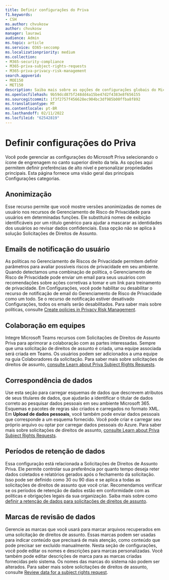 ```yaml
---
title: Definir configurações do Priva
f1.keywords:
- CSH
ms.author: chvukosw
author: chvukosw
manager: laurawi
audience: Admin
ms.topic: article
ms.service: O365-seccomp
ms.localizationpriority: medium
ms.collection:
- M365-security-compliance
- M365-priva-subject-rights-requests
- M365-priva-privacy-risk-management
search.appverid:
- MOE150
- MET150
description: Saiba mais sobre as opções de configurações globais do Microsoft Priva.
ms.openlocfilehash: 9b59dcd875f248dd4a15be47d2f4383e8f656155
ms.sourcegitcommit: 1f3f2757f456628ec904bc3df985b00ffba8f892
ms.translationtype: MT
ms.contentlocale: pt-BR
ms.lasthandoff: 02/11/2022
ms.locfileid: "62542819"
---
```

# <a name="configure-priva-settings"></a>Definir configurações do Priva

Você pode gerenciar as configurações do Microsoft Priva selecionando o ícone de engrenagem no canto superior direito da tela. As opções aqui permitem definir preferências de alto nível e personalizar propriedades principais. Esta página fornece uma visão geral das principais Configurações categorias.

## <a name="anonymization"></a>Anonimização

Esse recurso permite que você mostre versões anonimizadas de nomes de usuário nos recursos de Gerenciamento de Risco de Privacidade para usuários em determinadas funções. Ele substituirá nomes de exibição identificáveis por um rótulo genérico para ajudar a mascarar as identidades dos usuários ao revisar dados confidenciais. Essa opção não se aplica à solução Solicitações de Direitos de Assunto.

## <a name="user-notification-emails"></a>Emails de notificação do usuário  

As políticas no Gerenciamento de Riscos de Privacidade permitem definir parâmetros para avaliar possíveis riscos de privacidade em seu ambiente. Quando detectamos uma combinação de política, o Gerenciamento de Risco de Privacidade pode enviar um email para seus usuários com recomendações sobre ações corretivas a tomar e um link para treinamento de privacidade. Em Configurações, você pode habilitar ou desabilitar o recurso de notificação de email do Gerenciamento de Risco de Privacidade como um todo. Se o recurso de notificação estiver desativado Configurações, todos os emails serão desabilitados. Para saber mais sobre políticas, consulte [Create policies in Privacy Risk Management](risk-management-policies.md).

## <a name="teams-collaboration"></a>Colaboração em equipes  

Integre Microsoft Teams recursos com Solicitações de Direitos de Assunto Priva para aprimorar a colaboração com as partes interessadas. Sempre que uma solicitação de direitos de assunto é criada, uma equipe associada será criada em Teams. Os usuários podem ser adicionados a uma equipe na guia Colaboradores da solicitação. Para saber mais sobre solicitações de direitos de assunto, [consulte Learn about Priva Subject Rights Requests](subject-rights-requests.md).

## <a name="data-matching"></a>Correspondência de dados  

Use esta seção para carregar esquemas de dados que descrevem atributos de seus titulares de dados, que ajudarão a identificar o titular de dados correto ao pesquisar dados pessoais em seu ambiente Microsoft 365. Esquemas e pacotes de regras são criados e carregados no formato XML. Em **Upload de dados pessoais**, você também pode enviar dados pessoais que corresponde a um esquema fornecido. Você pode criar e carregar seu próprio arquivo ou optar por carregar dados pessoais do Azure. Para saber mais sobre solicitações de direitos de assunto, [consulte Learn about Priva Subject Rights Requests](subject-rights-requests.md).

## <a name="data-retention-periods"></a>Períodos de retenção de dados

Essa configuração está relacionada a Solicitações de Direitos de Assunto Priva. Ele permite controlar sua preferência por quanto tempo deseja reter dados coletados e relatórios gerados após o fechamento da solicitação. Isso pode ser definido como 30 ou 90 dias e se aplica a todas as solicitações de direitos de assunto que você criar. Recomendamos verificar se os períodos de retenção de dados estão em conformidade com as políticas e obrigações legais da sua organização. Saiba mais sobre como [definir a retenção de dados para solicitações de direitos de assunto](subject-rights-requests-reports.md#manage-data-retention).

## <a name="data-review-tags"></a>Marcas de revisão de dados

Gerencie as marcas que você usará para marcar arquivos recuperados em uma solicitação de direitos de assunto. Essas marcas podem ser usadas para indicar conteúdo que precisará de mais atenção, como conteúdo que pode precisar ser excluído manualmente. Nesta seção de configurações, você pode editar os nomes e descrições para marcas personalizadas. Você também pode editar descrições de marca para as marcas criadas fornecidas pelo sistema. Os nomes das marcas do sistema não podem ser alterados. Para saber mais sobre solicitações de direitos de assunto, consulte [Review data for a subject rights request](subject-rights-requests-data-review.md#step-3-review-data).
